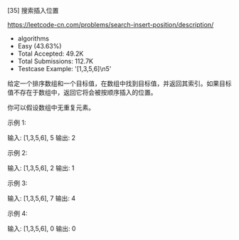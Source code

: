 [35] 搜索插入位置  

https://leetcode-cn.com/problems/search-insert-position/description/

* algorithms
* Easy (43.63%)
* Total Accepted:    49.2K
* Total Submissions: 112.7K
* Testcase Example:  '[1,3,5,6]\n5'

给定一个排序数组和一个目标值，在数组中找到目标值，并返回其索引。如果目标值不存在于数组中，返回它将会被按顺序插入的位置。

你可以假设数组中无重复元素。

示例 1:

输入: [1,3,5,6], 5
输出: 2


示例 2:

输入: [1,3,5,6], 2
输出: 1


示例 3:

输入: [1,3,5,6], 7
输出: 4


示例 4:

输入: [1,3,5,6], 0
输出: 0


